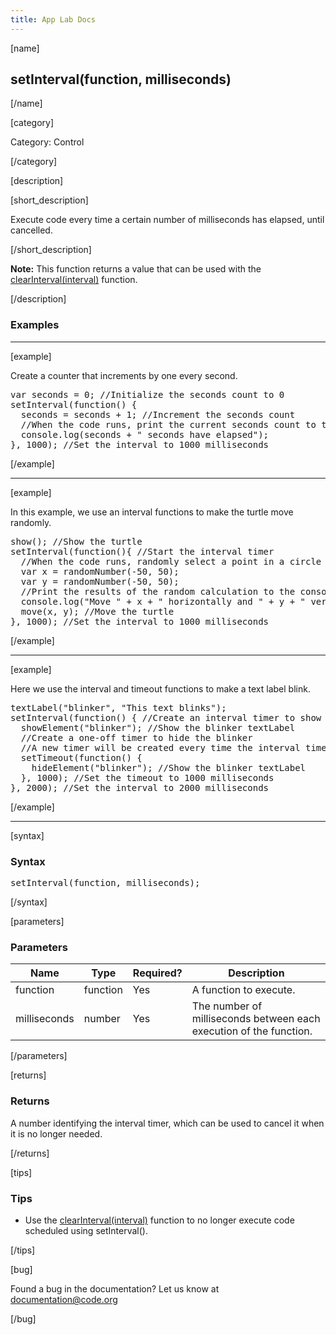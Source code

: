 ```yaml
---
title: App Lab Docs
---
```


[name]

## setInterval(function, milliseconds)

[/name]


[category]

Category: Control

[/category]

[description]

[short_description]

Execute code every time a certain number of milliseconds has elapsed, until cancelled.

[/short_description]

**Note:** This function returns a value that can be used with the [clearInterval(interval)](/applab/docs/clearInterval) function.

[/description]

### Examples
____________________________________________________

[example]

Create a counter that increments by one every second.
<pre>
var seconds = 0; //Initialize the seconds count to 0
setInterval(function() {
  seconds = seconds + 1; //Increment the seconds count
  //When the code runs, print the current seconds count to the debugging console
  console.log(seconds + " seconds have elapsed");
}, 1000); //Set the interval to 1000 milliseconds
</pre>

[/example]

____________________________________________________

[example]

In this example, we use an interval functions to make the turtle move randomly.
<pre>
show(); //Show the turtle
setInterval(function(){ //Start the interval timer
  //When the code runs, randomly select a point in a circle of radius 50
  var x = randomNumber(-50, 50);
  var y = randomNumber(-50, 50);
  //Print the results of the random calculation to the console
  console.log("Move " + x + " horizontally and " + y + " vertically.");
  move(x, y); //Move the turtle
}, 1000); //Set the interval to 1000 milliseconds
</pre>


[/example]

____________________________________________________

[example]

Here we use the interval and timeout functions to make a text label blink.
<pre>
textLabel("blinker", "This text blinks");
setInterval(function() { //Create an interval timer to show the blinker
  showElement("blinker"); //Show the blinker textLabel
  //Create a one-off timer to hide the blinker
  //A new timer will be created every time the interval timer runs
  setTimeout(function() {
    hideElement("blinker"); //Show the blinker textLabel
  }, 1000); //Set the timeout to 1000 milliseconds
}, 2000); //Set the interval to 2000 milliseconds
</pre>

[/example]

____________________________________________________

[syntax]

### Syntax
<pre>
setInterval(function, milliseconds);
</pre>

[/syntax]

[parameters]

### Parameters

| Name  | Type | Required? | Description |
|-----------------|------|-----------|-------------|
| function | function | Yes | A function to execute.  |
| milliseconds | number | Yes | The number of milliseconds between each execution of the function.  |

[/parameters]

[returns]

### Returns
A number identifying the interval timer, which can be used to cancel it when it is no longer needed.

[/returns]

[tips]

### Tips
- Use the [clearInterval(interval)](/applab/docs/clearInterval) function to no longer execute code scheduled using setInterval().

[/tips]

[bug]

Found a bug in the documentation? Let us know at documentation@code.org

[/bug]
